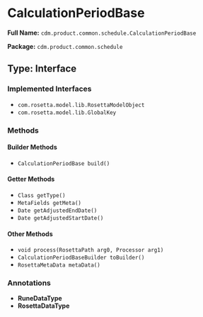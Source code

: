# CalculationPeriodBase

**Full Name:** `cdm.product.common.schedule.CalculationPeriodBase`

**Package:** `cdm.product.common.schedule`

## Type: Interface

### Implemented Interfaces

- `com.rosetta.model.lib.RosettaModelObject`
- `com.rosetta.model.lib.GlobalKey`

### Methods

#### Builder Methods

- `CalculationPeriodBase build()`

#### Getter Methods

- `Class getType()`
- `MetaFields getMeta()`
- `Date getAdjustedEndDate()`
- `Date getAdjustedStartDate()`

#### Other Methods

- `void process(RosettaPath arg0, Processor arg1)`
- `CalculationPeriodBaseBuilder toBuilder()`
- `RosettaMetaData metaData()`

### Annotations

- **RuneDataType**
- **RosettaDataType**

